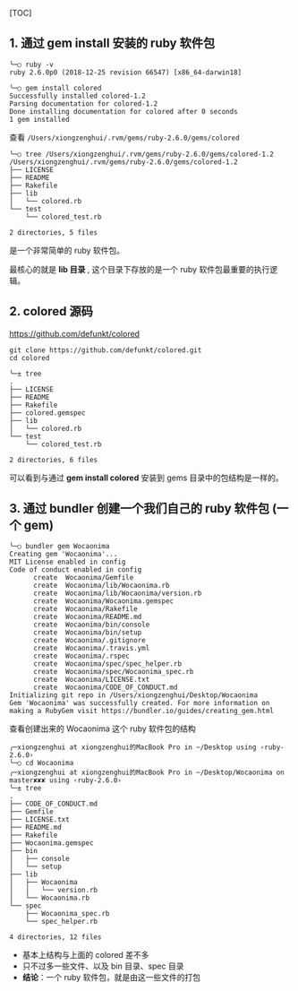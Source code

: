 [TOC]



## 1. 通过 gem install 安装的 ruby 软件包

```
╰─○ ruby -v
ruby 2.6.0p0 (2018-12-25 revision 66547) [x86_64-darwin18]
```

```
╰─○ gem install colored
Successfully installed colored-1.2
Parsing documentation for colored-1.2
Done installing documentation for colored after 0 seconds
1 gem installed
```

查看 `/Users/xiongzenghui/.rvm/gems/ruby-2.6.0/gems/colored`

```
╰─○ tree /Users/xiongzenghui/.rvm/gems/ruby-2.6.0/gems/colored-1.2
/Users/xiongzenghui/.rvm/gems/ruby-2.6.0/gems/colored-1.2
├── LICENSE
├── README
├── Rakefile
├── lib
│   └── colored.rb
└── test
    └── colored_test.rb

2 directories, 5 files
```

是一个非常简单的 ruby 软件包。

最核心的就是 **lib 目录** , 这个目录下存放的是一个 ruby 软件包最重要的执行逻辑。



## 2. colored 源码

https://github.com/defunkt/colored

```
git clone https://github.com/defunkt/colored.git
cd colored
```

```
╰─± tree
.
├── LICENSE
├── README
├── Rakefile
├── colored.gemspec
├── lib
│   └── colored.rb
└── test
    └── colored_test.rb

2 directories, 6 files
```

可以看到与通过 **gem install colored** 安装到 gems 目录中的包结构是一样的。



## 3. 通过 bundler 创建一个我们自己的 ruby 软件包 (一个 gem)

```
╰─○ bundler gem Wocaonima
Creating gem 'Wocaonima'...
MIT License enabled in config
Code of conduct enabled in config
      create  Wocaonima/Gemfile
      create  Wocaonima/lib/Wocaonima.rb
      create  Wocaonima/lib/Wocaonima/version.rb
      create  Wocaonima/Wocaonima.gemspec
      create  Wocaonima/Rakefile
      create  Wocaonima/README.md
      create  Wocaonima/bin/console
      create  Wocaonima/bin/setup
      create  Wocaonima/.gitignore
      create  Wocaonima/.travis.yml
      create  Wocaonima/.rspec
      create  Wocaonima/spec/spec_helper.rb
      create  Wocaonima/spec/Wocaonima_spec.rb
      create  Wocaonima/LICENSE.txt
      create  Wocaonima/CODE_OF_CONDUCT.md
Initializing git repo in /Users/xiongzenghui/Desktop/Wocaonima
Gem 'Wocaonima' was successfully created. For more information on making a RubyGem visit https://bundler.io/guides/creating_gem.html
```

查看创建出来的 Wocaonima 这个 ruby 软件包的结构

```
╭─xiongzenghui at xiongzenghui的MacBook Pro in ~/Desktop using ‹ruby-2.6.0›
╰─○ cd Wocaonima
╭─xiongzenghui at xiongzenghui的MacBook Pro in ~/Desktop/Wocaonima on master✘✘✘ using ‹ruby-2.6.0›
╰─± tree
.
├── CODE_OF_CONDUCT.md
├── Gemfile
├── LICENSE.txt
├── README.md
├── Rakefile
├── Wocaonima.gemspec
├── bin
│   ├── console
│   └── setup
├── lib
│   ├── Wocaonima
│   │   └── version.rb
│   └── Wocaonima.rb
└── spec
    ├── Wocaonima_spec.rb
    └── spec_helper.rb

4 directories, 12 files
```

- 基本上结构与上面的 colored 差不多
- 只不过多一些文件、以及 bin 目录、spec 目录
- **结论**：一个 ruby 软件包，就是由这一些文件的打包

